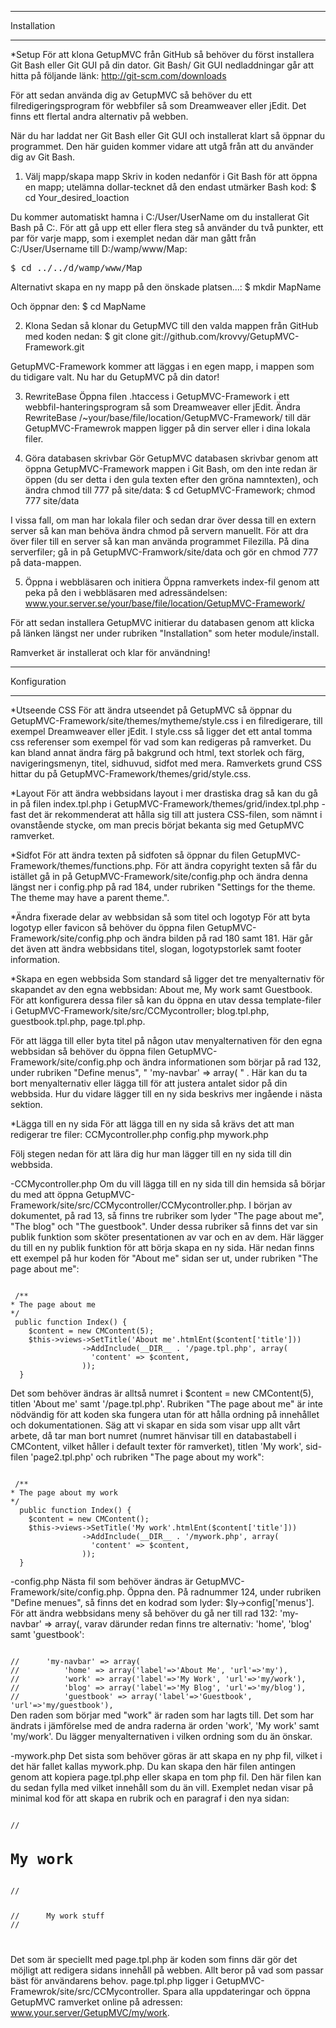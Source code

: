 *************
Installation 
*************

*Setup
För att klona GetupMVC från GitHub så behöver du först installera Git Bash eller Git GUI på din dator.
Git Bash/ Git GUI nedladdningar går att hitta på följande länk: http://git-scm.com/downloads

För att sedan använda dig av GetupMVC så behöver du ett filredigeringsprogram för webbfiler så som Dreamweaver 
eller jEdit. Det finns ett flertal andra alternativ på webben. 

När du har laddat ner Git Bash eller Git GUI och installerat klart så öppnar du programmet. Den här guiden 
kommer vidare att utgå från att du använder dig av Git Bash. 

1. Välj mapp/skapa mapp
Skriv in koden nedanför i Git Bash för att öppna en mapp; utelämna dollar-tecknet då den endast utmärker Bash kod:
$ cd Your_desired_loaction  

Du kommer automatiskt hamna i C:/User/UserName om du installerat Git Bash på C:. För att gå upp ett eller flera 
steg så använder du två punkter, ett par för varje mapp, som i exemplet nedan där man gått från 
C:/User/Username till D:/wamp/www/Map:

<pre>
$ cd ../../d/wamp/www/Map
</pre>

Alternativt skapa en ny mapp på den önskade platsen...:
$ mkdir MapName

Och öppnar den:
$ cd MapName

2. Klona
Sedan så klonar du GetupMVC till den valda mappen från GitHub med koden nedan:
$ git clone git://github.com/krovvy/GetupMVC-Framework.git

GetupMVC-Framework kommer att läggas i en egen mapp, i mappen som du tidigare valt. Nu har du GetupMVC på din dator!

3. RewriteBase
Öppna filen .htaccess i GetupMVC-Framework i ett webbfil-hanteringsprogram så som Dreamweaver eller jEdit. 
Ändra RewriteBase /~your/base/file/location/GetupMVC-Framework/ till där GetupMVC-Framewrok mappen ligger på 
din server eller i dina lokala filer. 

4. Göra databasen skrivbar
Gör GetupMVC databasen skrivbar genom att öppna GetupMVC-Framework mappen i Git Bash, om den inte redan är öppen 
(du ser detta i den gula texten efter den gröna namntexten), och ändra chmod till 777 på site/data:
$ cd GetupMVC-Framework; chmod 777 site/data 

I vissa fall, om man har lokala filer och sedan drar över dessa till en extern server så kan man behöva ändra chmod 
på servern manuellt. För att dra över filer till en server så kan man använda programmet Filezilla. På dina serverfiler;
gå in på GetupMVC-Framwork/site/data och gör en chmod 777 på data-mappen. 

5. Öppna i webbläsaren och initiera
Öppna ramverkets index-fil genom att peka på den i webbläsaren med adressändelsen: 
www.your.server.se/your/base/file/location/GetupMVC-Framework/

För att sedan installera GetupMVC initierar du databasen genom att klicka på länken längst ner under 
rubriken "Installation" som heter module/install.

Ramverket är installerat och klar för användning!

*************
Konfiguration
*************

*Utseende CSS
För att ändra utseendet på GetupMVC så öppnar du GetupMVC-Framework/site/themes/mytheme/style.css i en 
filredigerare, till exempel Dreamweaver eller jEdit.
  I style.css så ligger det ett antal tomma css referenser som exempel för vad som kan redigeras på ramverket. 
Du kan bland annat ändra färg på bakgrund och html, text storlek och färg, navigeringsmenyn, titel, sidhuvud, 
sidfot med mera. 
  Ramverkets grund CSS hittar du på GetupMVC-Framework/themes/grid/style.css.

*Layout
För att ändra webbsidans layout i mer drastiska drag så kan du gå in på filen index.tpl.php 
i GetupMVC-Framework/themes/grid/index.tpl.php - fast det är rekommenderat att hålla sig till att justera 
CSS-filen, som nämnt i ovanstående stycke, om man precis börjat bekanta sig med GetupMVC ramverket. 

*Sidfot
För att ändra texten på sidfoten så öppnar du filen GetupMVC-Framework/themes/functions.php. För att ändra 
copyright texten så får du istället gå in på GetupMVC-Framework/site/config.php och ändra denna längst ner 
i config.php på rad 184, under rubriken "Settings for the theme. The theme may have a parent theme.".

*Ändra fixerade delar av webbsidan så som titel och logotyp
För att byta logotyp eller favicon så behöver du öppna filen GetupMVC-Framework/site/config.php och ändra 
bilden på rad 180 samt 181. Här går det även att ändra webbsidans titel, slogan, logotypstorlek samt footer 
information.

*Skapa en egen webbsida
Som standard så ligger det tre menyalternativ för skapandet av den egna webbsidan: About me, My work samt
Guestbook. För att konfigurera dessa filer så kan du öppna en utav dessa template-filer i 
GetupMVC-Framework/site/src/CCMycontroller; blog.tpl.php, guestbook.tpl.php, page.tpl.php.

För att lägga till eller byta titel på någon utav menyalternativen för den egna webbsidan så behöver du 
öppna filen GetupMVC-Framework/site/config.php och ändra informationen som börjar på rad 132, under 
rubriken "Define menus",  " 'my-navbar' => array( " . Här kan du ta bort menyalternativ eller lägga till 
för att justera antalet sidor på din webbsida. Hur du vidare lägger till en ny sida beskrivs mer ingående 
i nästa sektion.

*Lägga till en ny sida
För att lägga till en ny sida så krävs det att man redigerar tre filer:
CCMycontroller.php
config.php
mywork.php

Följ stegen nedan för att lära dig hur man lägger till en ny sida till din webbsida.

-CCMycontroller.php
Om du vill lägga till en ny sida till din hemsida så börjar du med att öppna 
GetupMVC-Framework/site/src/CCMycontroller/CCMycontroller.php.
  I början av dokumentet, på rad 13, så finns tre rubriker som lyder "The page about me", "The blog" 
och "The guestbook". Under dessa rubriker så finns det var sin publik funktion som sköter presentationen 
av var och en av dem. Här lägger du till en ny publik funktion för att börja skapa en ny sida.
  Här nedan finns ett exempel på hur koden för "About me" sidan ser ut, under rubriken "The page about me":

<pre><code>
 /**
* The page about me
*/
 public function Index() {
    $content = new CMContent(5);
    $this->views->SetTitle('About me'.htmlEnt($content['title']))
                ->AddInclude(__DIR__ . '/page.tpl.php', array(
                  'content' => $content,
                ));
  }
</code></pre>

Det som behöver ändras är alltså numret i $content = new CMContent(5), titlen 'About me' samt '/page.tpl.php'. 
Rubriken "The page about me" är inte nödvändig för att koden ska fungera utan för att hålla ordning på 
innehållet och dokumentationen. 
  Säg att vi skapar en sida som visar upp allt vårt arbete, då tar man bort numret (numret hänvisar till en 
databastabell i CMContent, vilket håller i default texter för ramverket), titlen 'My work', sid-filen 
'page2.tpl.php' och rubriken "The page about my work":

<code>
 /**
* The page about my work
*/
  public function Index() {
    $content = new CMContent();
    $this->views->SetTitle('My work'.htmlEnt($content['title']))
                ->AddInclude(__DIR__ . '/mywork.php', array(
                  'content' => $content,
                ));
  }
</code>

-config.php
Nästa fil som behöver ändras är GetupMVC-Framework/site/config.php. Öppna den. På radnummer 124, under rubriken 
"Define menues", så finns det en kodrad som lyder: $ly->config['menus']. För att ändra webbsidans meny så behöver 
du gå ner till rad 132: 'my-navbar' => array(, varav därunder redan finns tre alternativ: 'home', 'blog' 
samt 'guestbook':

<code>
//      'my-navbar' => array(
//          'home' => array('label'=>'About Me', 'url'=>'my'),
//          'work' => array('label'=>'My Work', 'url'=>'my/work'),
//          'blog' => array('label'=>'My Blog', 'url'=>'my/blog'),
//          'guestbook' => array('label'=>'Guestbook', 'url'=>'my/guestbook'),
</code

Den raden som börjar med "work" är raden som har lagts till. Det som har ändrats i jämförelse med de andra 
raderna är orden 'work', 'My work' samt 'my/work'. Du lägger menyalternativen i vilken ordning som du än önskar. 

-mywork.php
Det sista som behöver göras är att skapa en ny php fil, vilket i det här fallet kallas mywork.php. Du kan skapa 
den här filen antingen genom att kopiera page.tpl.php eller skapa en tom php fil. Den här filen kan du sedan 
fylla med vilket innehåll som du än vill. Exemplet nedan visar på minimal kod för att skapa en rubrik och en 
paragraf i den nya sidan:

<code>
//      <h1>My work</h1>
//      <p>
//      My work stuff
//      </p>
</code>

Det som är speciellt med page.tpl.php är koden som finns där gör det möjligt att redigera sidans innehåll på webben. 
Allt beror på vad som passar bäst för användarens behov. page.tpl.php ligger i 
GetupMVC-Framewrok/site/src/CCMycontroller. Spara alla uppdateringar och öppna GetupMVC ramverket online på adressen: 
www.your.server/GetupMVC/my/work.  
